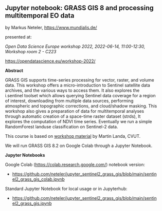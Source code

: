 ## Jupyter notebook: GRASS GIS 8 and processing multitemporal EO data

by Markus Neteler, https://www.mundialis.de/

presented at:

*Open Data Science Europe workshop 2022, 2022-06-14, 11:00-12:30, Workshop room 2 - C223*

https://opendatascience.eu/workshop-2022/

**Abstract**

GRASS GIS supports time-series processing for vector, raster, and volume data. This workshop offers a micro-introduction to Sentinel satellite data archives, and the various ways to access them. It also explores the i.sentinel toolset which allows querying Sentinel data coverage for a region of interest, downloading from multiple data sources, performing atmospheric and topographic corrections, and cloud/shadow masking. This workshop also gives a preparation of data for multitemporal analyses through automatic creation of a space-time raster dataset (strds), It explores the computation of NDVI time series. Eventually we run a simple RandomForest landuse classification on Sentinel-2 data.

This course is based on [workshop material](https://geo.fsv.cvut.cz/geoharmonizer/odse_workshop_2022/grass/html/units/06.html) by Martin Landa, CVUT.

We will run GRASS GIS 8.2 on Google Colab through a Jupyter Notebook.

**Jupyter Notebooks**

Google Colab (https://colab.research.google.com/) notebook version:
- https://github.com/neteler/jupyter_sentinel2_grass_gis/blob/main/sentinel2_grass_gis_colab.ipynb

Standard Jupyter Notebook for local usage or in Jupyterhub:
- https://github.com/neteler/jupyter_sentinel2_grass_gis/blob/main/sentinel2_grass_gis.ipynb
